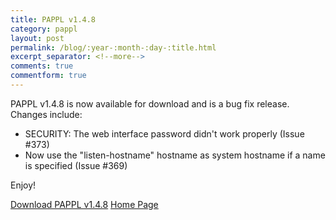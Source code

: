 ```yaml
---
title: PAPPL v1.4.8
category: pappl
layout: post
permalink: /blog/:year-:month-:day-:title.html
excerpt_separator: <!--more-->
comments: true
commentform: true
---
```


PAPPL v1.4.8 is now available for download and is a bug fix release.  Changes include:

- SECURITY: The web interface password didn't work properly (Issue #373)
- Now use the "listen-hostname" hostname as system hostname if a name is specified (Issue #369)

Enjoy!

<a class="btn btn-primary" href="https://github.com/michaelrsweet/pappl/releases/tag/v1.4.8">Download PAPPL v1.4.8</a>
<a class="btn btn-default" href="/pappl/index.html">Home Page</a>
